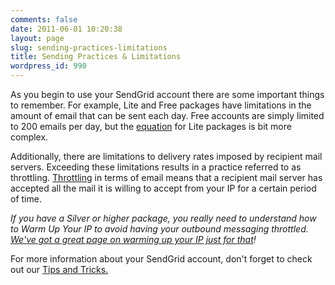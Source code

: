 ```yaml
---
comments: false
date: 2011-06-01 10:20:38
layout: page
slug: sending-practices-limitations
title: Sending Practices & Limitations
wordpress_id: 990
---
```


As you begin to use your SendGrid account there are some important things to remember. For example, Lite and Free packages have limitations in the amount of email that can be sent each day. Free accounts are simply limited to 200 emails per day, but the [equation](/documentation/get-started/sending-practices-limitations/lite-limitations/) for Lite packages is bit more complex.

Additionally, there are limitations to delivery rates imposed by recipient mail servers. Exceeding these limitations results in a practice referred to as throttling. [Throttling](/docs/email-deliverability/what-is-throttling/) in terms of email means that a recipient mail server has accepted all the mail it is willing to accept from your IP for a certain period of time.

_If you have a Silver or higher package, you really need to understand how to Warm Up Your IP to avoid having your outbound messaging throttled. [We've got a great page on warming up your IP just for that](http://docs.sendgrid.com/documentation/get-started/sending-practices-limitations/warming-up-your-ip-address/)!_

For more information about your SendGrid account, don't forget to check out our [Tips and Tricks.](/documentation/get-started/tips-and-tricks/)

